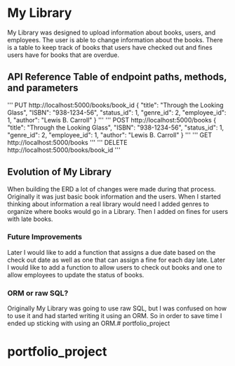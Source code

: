 # My Library
My Library was designed to upload information about books, users, and employees.
The user is able to change information about the books. There is a table to keep track of books that users have checked out and fines users have for books that are overdue.
## API Reference Table of endpoint paths, methods, and parameters
'''
PUT http://localhost:5000/books/book_id
{
    "title": "Through the Looking Glass",
   "ISBN": "938-1234-56",
   "status_id": 1,
   "genre_id": 2,
   "employee_id": 1,
   "author": "Lewis B. Carroll"
}
'''
'''
POST http://localhost:5000/books
{
    "title": "Through the Looking Glass",
   "ISBN": "938-1234-56",
   "status_id": 1,
   "genre_id": 2,
   "employee_id": 1,
   "author": "Lewis B. Carroll"
}
'''
'''
GET http://localhost:5000/books
'''
'''
DELETE http://localhost:5000/books/book_id
'''
## Evolution of My Library
When building the ERD a lot of changes were made during that process.
Originally it was just basic book information and the users. When I started thinking about information a real library would need I added genres to organize where books would go in a Library. Then I added on fines for users with late books. 
### Future Improvements
Later I would like to add a function that assigns a due date based on the check out date as well as one that can assign a fine for each day late.
Later I would like to add a function to allow users to check out books and one to allow employees to update the status of books.
### ORM or raw SQL?
Originally My Library was going to use raw SQL, but I was confused on how to use it and had started writing it using an ORM. So in order to save time I ended up sticking with using an ORM.# portfolio_project
# portfolio_project
